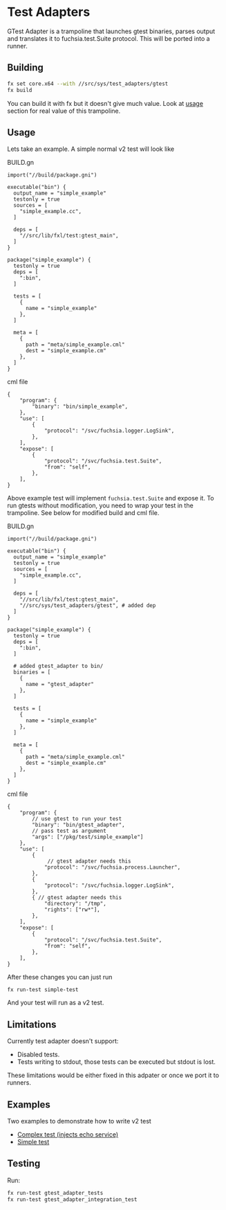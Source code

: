 
# Test Adapters

GTest Adapter is a trampoline that launches gtest binaries, parses output and
translates it to fuchsia.test.Suite protocol. This will be ported into a runner.

## Building

```bash
fx set core.x64 --with //src/sys/test_adapters/gtest
fx build
```

You can build it with fx but it doesn't give much value. Look at [usage](#usage)
section for real value of this trampoline.

## Usage

Lets take an example. A simple normal v2 test will look like

BUILD.gn
```gn
import("//build/package.gni")

executable("bin") {
  output_name = "simple_example"
  testonly = true
  sources = [
    "simple_example.cc",
  ]

  deps = [
    "//src/lib/fxl/test:gtest_main",
  ]
}

package("simple_example") {
  testonly = true
  deps = [
    ":bin",
  ]

  tests = [
    {
      name = "simple_example"
    },
  ]

  meta = [
    {
      path = "meta/simple_example.cml"
      dest = "simple_example.cm"
    },
  ]
}
```

cml file
```cml
{
    "program": {
        "binary": "bin/simple_example",
    },
    "use": [
        {
            "protocol": "/svc/fuchsia.logger.LogSink",
        },
    ],
    "expose": [
        {
            "protocol": "/svc/fuchsia.test.Suite",
            "from": "self",
        },
    ],
}
```

Above example test will implement `fuchsia.test.Suite` and expose it. To run
gtests without modification, you need to wrap your test in the trampoline. See
below for modified build and cml file.

BUILD.gn
```gn
import("//build/package.gni")

executable("bin") {
  output_name = "simple_example"
  testonly = true
  sources = [
    "simple_example.cc",
  ]

  deps = [
    "//src/lib/fxl/test:gtest_main",
    "//src/sys/test_adapters/gtest", # added dep
  ]
}

package("simple_example") {
  testonly = true
  deps = [
    ":bin",
  ]

  # added gtest_adapter to bin/
  binaries = [
    {
      name = "gtest_adapter"
    },
  ]

  tests = [
    {
      name = "simple_example"
    },
  ]

  meta = [
    {
      path = "meta/simple_example.cml"
      dest = "simple_example.cm"
    },
  ]
}
```

cml file

```cml
{
    "program": {
        // use gtest to run your test
        "binary": "bin/gtest_adapter",
        // pass test as argument
        "args": ["/pkg/test/simple_example"]
    },
    "use": [
        {
             // gtest adapter needs this
            "protocol": "/svc/fuchsia.process.Launcher",
        },
        {
            "protocol": "/svc/fuchsia.logger.LogSink",
        },
        { // gtest adapter needs this
            "directory": "/tmp",
            "rights": ["rw*"],
        },
    ],
    "expose": [
        {
            "protocol": "/svc/fuchsia.test.Suite",
            "from": "self",
        },
    ],
}
```


After these changes you can just run

```
fx run-test simple-test
```

And your test will run as a v2 test.

## Limitations

Currently test adapter doesn't support:

- Disabled tests.
- Tests writing to stdout, those tests can be executed but stdout is lost.

These limitations would be either fixed in this adpater or once we port it to
runners.

## Examples

Two examples to demonstrate how to write v2 test

- [Complex test (injects echo service)](tests/echo-example)
- [Simple test](tests/simple-example)


## Testing

Run:

```bash
fx run-test gtest_adapter_tests
fx run-test gtest_adapter_integration_test
```
